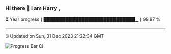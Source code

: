 ### Hi there 👋 I am Harry , 

⏳ Year progress { █████████████████████████████▁ } 99.97 %

---

⏰ Updated on Sun, 31 Dec 2023 21:22:34 GMT

![Progress Bar CI](https://github.com/duykhang68/duykhang68/workflows/Progress%20Bar%20CI/badge.svg)
